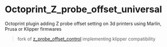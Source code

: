 # Octoprint_Z_probe_offset_universal

Octoprint plugin adding Z probe offset setting on 3d printers using Marlin, Prusa or Klipper firmwares

> fork of [z_probe_offset_control](https://framagit.org/razer/octoprint_z_probe_offset/-/tree/master) implementing klipper compatibility
